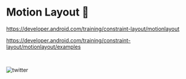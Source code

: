 # Motion Layout :dolphin:

https://developer.android.com/training/constraint-layout/motionlayout

https://developer.android.com/training/constraint-layout/motionlayout/examples

<br>

![twitter](https://user-images.githubusercontent.com/32799078/110189792-c1031980-7e63-11eb-83ad-f0af0161dcb8.gif)


